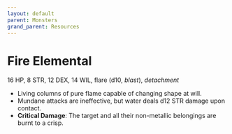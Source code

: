 ```yaml
---
layout: default
parent: Monsters
grand_parent: Resources
---
```


# Fire Elemental

16 HP, 8 STR, 12 DEX, 14 WIL, flare (d10, _blast_), _detachment_

- Living columns of pure flame capable of changing shape at will.
- Mundane attacks are ineffective, but water deals d12 STR damage upon contact.
- **Critical Damage**: The target and all their non-metallic belongings are burnt to a crisp.